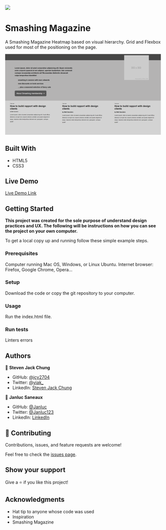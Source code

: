 ![](https://img.shields.io/badge/Microverse-blueviolet)

# Smashing Magazine

A Smashing Magazine Heatmap based on visual hierarchy. Grid and Flexbox used for most of the positioning on the page.

![screenshot](app_screenshot.png)


## Built With

- HTML5
- CSS3

## Live Demo

[Live Demo Link](https://raw.githack.com/jcy2704/smashing-magazine/design-ux/index.html)

## Getting Started

**This project was created for the sole purpose of understand design practices and UX. The following will be instructions on how you can see the project on your own computer.**


To get a local copy up and running follow these simple example steps.

### Prerequisites
Computer running Mac OS, Windows, or Linux Ubuntu.
Internet browser: Firefox, Google Chrome, Opera...

### Setup
Download the code or copy the git repository to your computer.

### Usage
Run the index.html file.

### Run tests
Linters errors



## Authors

👤 **Steven Jack Chung**

- GitHub: [@jcy2704](https://github.com/jcy2704)
- Twitter: [@yiak_](https://twitter.com/yiak_)
- LinkedIn: [Steven Jack Chung](https://linkedin.com/in/stevenjchung)

👤 **Janluc Saneaux**

- GitHub: [@Janluc](https://github.com/Janluc)
- Twitter: [@Janluc123](https://twitter.com/Janluc123)
- LinkedIn: [LinkedIn](https://www.linkedin.com/in/janluc-saneaux-91707a1b4/)

## 🤝 Contributing

Contributions, issues, and feature requests are welcome!

Feel free to check the [issues page](https://github.com/jcy2704/smashing-magazine/issues).

## Show your support

Give a ⭐️ if you like this project!

## Acknowledgments

- Hat tip to anyone whose code was used
- Inspiration
- Smashing Magazine
